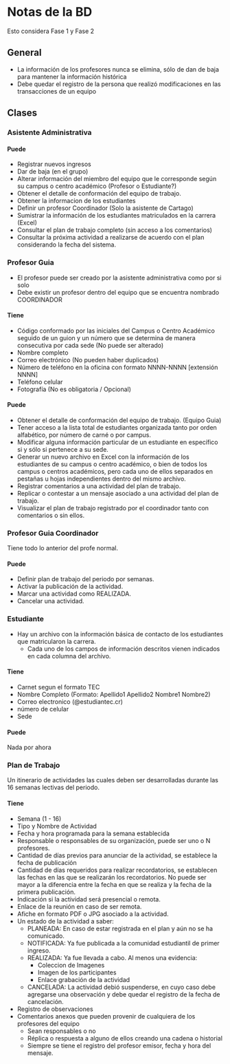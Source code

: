 # Notas de la BD

Esto considera Fase 1 y Fase 2

## General

- La información de los profesores nunca se elimina, sólo de dan de baja para mantener la información histórica
- Debe quedar el registro de la persona que realizó modificaciones en las transacciones de un equipo

## Clases

### Asistente Administrativa

#### Puede

- Registrar nuevos ingresos
- Dar de baja (en el grupo)
- Alterar información del miembro del equipo que le corresponde según su campus o centro académico (Profesor o Estudiante?)
- Obtener el detalle de conformación del equipo de trabajo.
- Obtener la informacion de los estudiantes
- Definir un profesor Coordinador (Solo la asistente de Cartago)
- Sumistrar la información de los estudiantes matriculados en la carrera (Excel)
- Consultar el plan de trabajo completo (sin acceso a los comentarios)
- Consultar la próxima actividad a realizarse de acuerdo con el plan considerando la fecha del sistema.

### Profesor Guia

- El profesor puede ser creado por la asistente administrativa como por si solo
- Debe existir un profesor dentro del equipo que se encuentra nombrado COORDINADOR

#### Tiene

- Código conformado por las iniciales del Campus o Centro Académico seguido de un guion y un número que se determina de manera consecutiva por cada sede (No puede ser alterado)
- Nombre completo
- Correo electrónico (No pueden haber duplicados)
- Número de teléfono en la oficina con formato NNNN-NNNN [extensión NNNN]
- Teléfono celular
- Fotografía (No es obligatoria / Opcional)

#### Puede

- Obtener el detalle de conformación del equipo de trabajo. (Equipo Guia)
- Tener acceso a la lista total de estudiantes organizada tanto por orden alfabético, por número de carné o por campus.
- Modificar alguna información particular de un estudiante en específico si y sólo si pertenece a su sede.
- Generar un nuevo archivo en Excel con la información de los estudiantes de su campus o centro académico, o bien de todos los campus o centros académicos, pero cada uno de ellos separados en pestañas u hojas independientes dentro del mismo archivo.
- Registrar comentarios a una actividad del plan de trabajo.
- Replicar o contestar a un mensaje asociado a una actividad del plan de trabajo.
- Visualizar el plan de trabajo registrado por el coordinador tanto con comentarios o sin ellos.

### Profesor Guia Coordinador

Tiene todo lo anterior del profe normal.

#### Puede

- Definir plan de trabajo del periodo por semanas.
- Activar la publicación de la actividad.
- Marcar una actividad como REALIZADA.
- Cancelar una actividad.

### Estudiante

- Hay un archivo con la información básica de contacto de los estudiantes que matricularon la carrera.
  - Cada uno de los campos de información descritos vienen indicados en cada columna del archivo.

#### Tiene

- Carnet segun el formato TEC
- Nombre Completo (Formato: Apellido1 Apellido2 Nombre1 Nombre2)
- Correo electronico (@estudiantec.cr)
- número de celular
- Sede

#### Puede

Nada por ahora

### Plan de Trabajo

Un itinerario de actividades las cuales deben ser desarrolladas durante las 16 semanas lectivas del periodo.

#### Tiene

- Semana (1 - 16)
- Tipo y Nombre de Actividad
- Fecha y hora programada para la semana establecida
- Responsable o responsables de su organización, puede ser uno o N profesores.
- Cantidad de días previos para anunciar de la actividad, se establece la fecha de publicación
- Cantidad de días requeridos para realizar recordatorios, se establecen las fechas en las que se realizarán los recordatorios. No puede ser mayor a la diferencia entre la fecha en que se realiza y la fecha de la primera publicación.
- Indicación si la actividad será presencial o remota.
- Enlace de la reunión en caso de ser remota.
- Afiche en formato PDF o JPG asociado a la actividad.
- Un estado de la actividad a saber:
  - PLANEADA: En caso de estar registrada en el plan y aún no se ha comunicado.
  - NOTIFICADA: Ya fue publicada a la comunidad estudiantil de primer ingreso.
  - REALIZADA: Ya fue llevada a cabo. Al menos una evidencia:
    - Coleccion de Imagenes
    - Imagen de los participantes
    - Enlace grabación de la actividad
  - CANCELADA: La actividad debió suspenderse, en cuyo caso debe agregarse una observación y debe quedar el registro de la fecha de cancelación.
- Registro de observaciones
- Comentarios anexos que pueden provenir de cualquiera de los profesores del equipo
  - Sean responsables o no
  - Réplica o respuesta a alguno de ellos creando una cadena o historial
  - Siempre se tiene el registro del profesor emisor, fecha y hora del mensaje.
